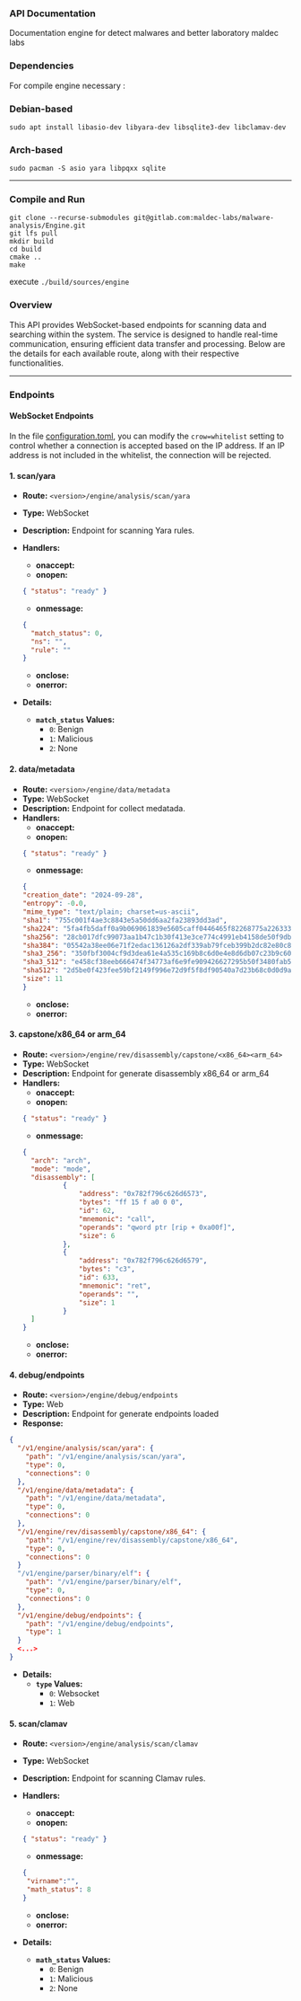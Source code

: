 ### API Documentation

Documentation engine for detect malwares and better laboratory maldec labs

### Dependencies

For compile engine necessary : 

### Debian-based

`sudo apt install libasio-dev libyara-dev libsqlite3-dev libclamav-dev`

### Arch-based

`sudo pacman -S asio yara libpqxx sqlite`

---

### Compile and Run

```
git clone --recurse-submodules git@gitlab.com:maldec-labs/malware-analysis/Engine.git
git lfs pull
mkdir build
cd build
cmake ..
make
```

execute `./build/sources/engine`

### Overview

This API provides WebSocket-based endpoints for scanning data and searching within the system. The service is designed to handle real-time communication, ensuring efficient data transfer and processing. Below are the details for each available route, along with their respective functionalities.

---

### Endpoints

#### WebSocket Endpoints

In the file [configuration.toml](../configuration.toml), you can modify the `crow=whitelist` setting to control whether a connection is accepted based on the IP address. If an IP address is not included in the whitelist, the connection will be rejected.

#### 1. scan/yara
- **Route:** `<version>/engine/analysis/scan/yara`
- **Type:** WebSocket
- **Description:** Endpoint for scanning Yara rules.
- **Handlers:**
  - **onaccept:**
  - **onopen:** 
  ```json
  { "status": "ready" }
  ```
  - **onmessage:**
  ```json
  {     
    "match_status": 0,
    "ns": "",
    "rule": "" 
  }
  ```
  - **onclose:** 
  - **onerror:** 

- **Details:**
  - **`match_status` Values:**
    - `0`: Benign
    - `1`: Malicious
    - `2`: None


#### 2. data/metadata
- **Route:** `<version>/engine/data/metadata`
- **Type:** WebSocket
- **Description:** Endpoint for collect medatada.
- **Handlers:**
  - **onaccept:**
  - **onopen:** 
  ```json
  { "status": "ready" }
  ```
  - **onmessage:**
  ```json
  {
  "creation_date": "2024-09-28",
  "entropy": -0.0,
  "mime_type": "text/plain; charset=us-ascii",
  "sha1": "755c001f4ae3c8843e5a50dd6aa2fa23893dd3ad",
  "sha224": "5fa4fb5daff0a9b069061839e5605caff0446465f82268775a226333",
  "sha256": "28cb017dfc99073aa1b47c1b30f413e3ce774c4991eb4158de50f9dbb36d8043",
  "sha384": "05542a38ee06e71f2edac136126a2df339ab79fceb399b2dc82e80c856015c9ce9105d83f58f976bdd49ca5f9ccd088d",
  "sha3_256": "350fbf3004cf9d3dea61e4a535c169b8c6d0e4e8d6db07c23b9c606fda37607f",
  "sha3_512": "e458cf38eeb666474f34773af6e9fe909426627295b50f3480fab597c596c7a31ea51e1f7512dc096df689b13ebe145e59d8aa95dd1e22b4bfa08a6bc5963ca9",
  "sha512": "2d5be0f423fee59bf2149f996e72d9f5f8df90540a7d23b68c0d0d9a9a32d2c144891ca8fe4a3c713cb6eb2991578541dad291ba623dbd7107c6a891ba00bcc8",
  "size": 11
  }
  
  ```
  - **onclose:** 
  - **onerror:** 

#### 3. capstone/x86_64 or arm_64
- **Route:** `<version>/engine/rev/disassembly/capstone/<x86_64><arm_64>`
- **Type:** WebSocket
- **Description:** Endpoint for generate disassembly x86_64 or arm_64
- **Handlers:**
  - **onaccept:**
  - **onopen:** 
  ```json
  { "status": "ready" }
  ```
  - **onmessage:**
  ```json
  {
    "arch": "arch",
    "mode": "mode",
    "disassembly": [
            {
                "address": "0x782f796c626d6573",
                "bytes": "ff 15 f a0 0 0",
                "id": 62,
                "mnemonic": "call",
                "operands": "qword ptr [rip + 0xa00f]",
                "size": 6
            },
            {
                "address": "0x782f796c626d6579",
                "bytes": "c3",
                "id": 633,
                "mnemonic": "ret",
                "operands": "",
                "size": 1
            }
    ]
  }
  ```
  - **onclose:** 
  - **onerror:** 

#### 4. debug/endpoints
- **Route:** `<version>/engine/debug/endpoints`
- **Type:** Web
- **Description:** Endpoint for generate endpoints loaded
- **Response:**
```json
{
  "/v1/engine/analysis/scan/yara": {
    "path": "/v1/engine/analysis/scan/yara",
    "type": 0,
    "connections": 0
  },
  "/v1/engine/data/metadata": {
    "path": "/v1/engine/data/metadata",
    "type": 0,
    "connections": 0
  },
  "/v1/engine/rev/disassembly/capstone/x86_64": {
    "path": "/v1/engine/rev/disassembly/capstone/x86_64",
    "type": 0,
    "connections": 0
  }
  "/v1/engine/parser/binary/elf": {
    "path": "/v1/engine/parser/binary/elf",
    "type": 0,
    "connections": 0
  },
  "/v1/engine/debug/endpoints": {
    "path": "/v1/engine/debug/endpoints",
    "type": 1
  }
  <...>
}
```
- **Details:**
  - **`type` Values:**
    - `0`: Websocket
    - `1`: Web

#### 5. scan/clamav
- **Route:** `<version>/engine/analysis/scan/clamav`
- **Type:** WebSocket
- **Description:** Endpoint for scanning Clamav rules.
- **Handlers:**
  - **onaccept:**
  - **onopen:** 
  ```json
  { "status": "ready" }
  ```
  - **onmessage:**
  ```json
  {     
   "virname":"",
   "math_status": 8
  }
  ```
  - **onclose:** 
  - **onerror:** 

- **Details:**
  - **`math_status` Values:**
    - `0`: Benign
    - `1`: Malicious
    - `2`: None
